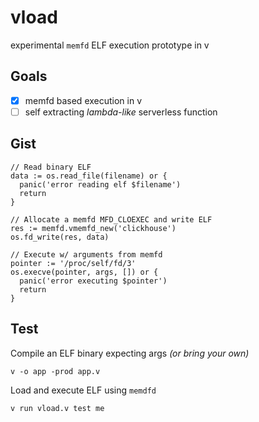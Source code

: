 # vload
experimental `memfd` ELF execution prototype in v

## Goals
- [x] memfd based execution in v
- [ ] self extracting _lambda-like_ serverless function

## Gist
```
// Read binary ELF
data := os.read_file(filename) or {
  panic('error reading elf $filename')
  return
}

// Allocate a memfd MFD_CLOEXEC and write ELF
res := memfd.vmemfd_new('clickhouse')
os.fd_write(res, data)	

// Execute w/ arguments from memfd
pointer := '/proc/self/fd/3'
os.execve(pointer, args, []) or {
  panic('error executing $pointer')
  return
}
```

## Test
Compile an ELF binary expecting args _(or bring your own)_
```
v -o app -prod app.v
```

Load and execute ELF using `memdfd` 
```
v run vload.v test me
```

